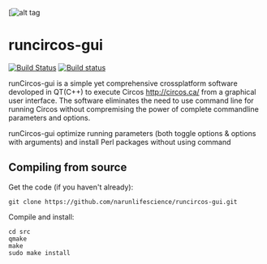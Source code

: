 [![alt tag](narunlifescience/runcircos-gui/data/icons/runcircos-gui2.png)
# runcircos-gui
[![Build Status](https://travis-ci.org/narunlifescience/runcircos-gui.svg?branch=master)](https://travis-ci.org/narunlifescience/runcircos-gui)  [![Build status](https://ci.appveyor.com/api/projects/status/jq6q44uggvokxmgt?svg=true)](https://ci.appveyor.com/project/narunlifescience/runcircos-gui)

runCircos-gui is a simple yet comprehensive crossplatform software devoloped in QT(C++) to execute Circos http://circos.ca/ from a graphical user interface. The software eliminates the need to use command line for running Circos without compremising the power of complete commandline parameters and options.

runCircos-gui optimize running parameters (both toggle options & options with arguments) and install Perl packages without using command

Compiling from source
---------------------

Get the code (if you haven't already):

    git clone https://github.com/narunlifescience/runcircos-gui.git

Compile and install:

    cd src
    qmake
    make 
    sudo make install
